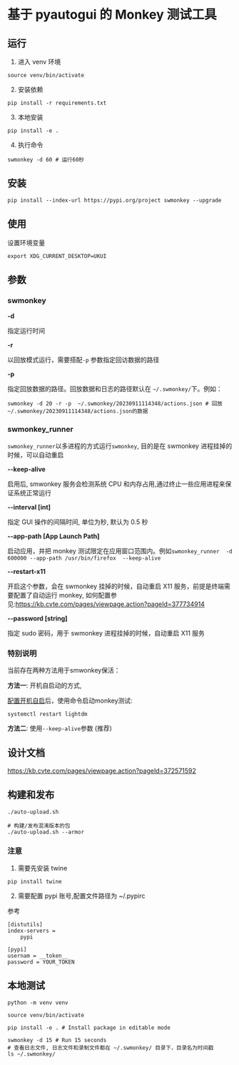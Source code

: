 # 基于 pyautogui 的 Monkey 测试工具

## 运行

1. 进入 venv 环境

```
source venv/bin/activate
```

2. 安装依赖

```
pip install -r requirements.txt
```

3. 本地安装

```
pip install -e .
```

4. 执行命令

```
swmonkey -d 60 # 运行60秒
```

## 安装

```
pip install --index-url https://pypi.org/project swmonkey --upgrade
```

## 使用

设置环境变量

```
export XDG_CURRENT_DESKTOP=UKUI
```

## 参数

### swmonkey

**-d**

指定运行时间

**-r**

以回放模式运行，需要搭配`-p` 参数指定回访数据的路径

**-p**

指定回放数据的路径。回放数据和日志的路径默认在 `~/.swmonkey/`下。例如：

```
swmonkey -d 20 -r -p  ~/.swmonkey/20230911114348/actions.json # 回放 ~/.swmonkey/20230911114348/actions.json的数据
```

### swmonkey_runner

`swmonkey_runner`以多进程的方式运行`swmonkey`, 目的是在 swmonkey 进程挂掉的时候，可以自动重启

**--keep-alive**

启用后, smwonkey 服务会检测系统 CPU 和内存占用,通过终止一些应用进程来保证系统正常运行

**--interval [int]**

指定 GUI 操作的间隔时间, 单位为秒, 默认为 0.5 秒

**--app-path [App Launch Path]**

启动应用，并把 monkey 测试限定在应用窗口范围内。例如`swmonkey_runner  -d 600000 --app-path /usr/bin/firefox  --keep-alive`

**--restart-x11**

开启这个参数，会在 swmonkey 挂掉的时候，自动重启 X11 服务，前提是终端需要配置了自动运行 monkey, 如何配置参见:https://kb.cvte.com/pages/viewpage.action?pageId=377734914

**--password [string]**

指定 sudo 密码，用于 swmonkey 进程挂掉的时候，自动重启 X11 服务

### 特别说明
当前存在两种方法用于smwonkey保活：


**方法一**: 开机自启动的方式,

 [配置开机自启](https://kb.cvte.com/pages/viewpage.action?pageId=377734914)后，使用命令启动monkey测试:
```
systemctl restart lightdm
```


**方法二**: 使用`--keep-alive`参数 (推荐)


## 设计文档

https://kb.cvte.com/pages/viewpage.action?pageId=372571592

## 构建和发布

```
./auto-upload.sh

# 构建/发布混淆版本的包
./auto-upload.sh --armor
```

### 注意

1. 需要先安装 twine

```
pip install twine
```

2. 需要配置 pypi 账号,配置文件路径为 ~/.pypirc

参考

```
[distutils]
index-servers =
    pypi

[pypi]
usernam = __token__
password = YOUR_TOKEN
```

## 本地测试

```
python -m venv venv

source venv/bin/activate

pip install -e . # Install package in editable mode

swmonkey -d 15 # Run 15 seconds
# 查看日志文件, 日志文件和录制文件都在 ~/.swmonkey/ 目录下，目录名为时间戳
ls ~/.swmonkey/
```
